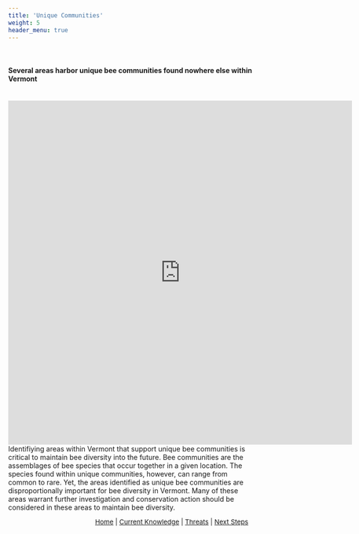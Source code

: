 ```yaml
---
title: 'Unique Communities'
weight: 5
header_menu: true
---
```

<br>
<div class="lead"><h4>
Several areas harbor unique bee communities found nowhere else within Vermont
</h4>
</div>

<br>

<div class="doubleColumn">
<div style="column-width:100%; width: 100%">
<iframe src="https://missions.vtatlasoflife.org/Uniq_Comm_Leaflet.html" onload='javascript:(function(o){o.style.height=o.contentWindow.document.body.scrollHeight+"px";}(this));' style="height:700px;width:700px;border:none;overflow:hidden;"></iframe>
</div>

<div>
Identifiying areas within Vermont that support unique bee communities is critical to maintain bee diversity into the future. Bee communities are the assemblages of bee species that occur together in a given location. The species found within unique communities, however, can range from common to rare. Yet, the areas identified as unique bee communities are disproportionally important for bee diversity in Vermont. Many of these areas warrant further investigation and conservation action should be considered in these areas to maintain bee diversity.
</div>

</div>

<p style="font-size: 10pt; text-align: right; margin-right: 3%"><a href="https://vtecostudies.github.io/SoBees_LandingPage/">Home</a> | <a href="https://vtecostudies.github.io/SoBees_Current_Knowledge/">Current Knowledge</a> | <a href="https://vtecostudies.github.io/SoBees_Threats/">Threats</a> | <a href="https://vtecostudies.github.io/SoBees_Next_Steps/">Next Steps</a></p>